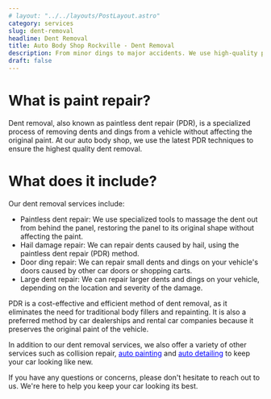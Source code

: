 ```yaml
---
# layout: "../../layouts/PostLayout.astro"
category: services
slug: dent-removal
headline: Dent Removal
title: Auto Body Shop Rockville - Dent Removal
description: From minor dings to major accidents. We use high-quality paint and techniques to restore the original color and finish of your vehicle.
draft: false
---
```


# What is paint repair?

Dent removal, also known as paintless dent repair (PDR), is a specialized process of removing dents and dings from a vehicle without affecting the original paint. At our auto body shop, we use the latest PDR techniques to ensure the highest quality dent removal.

# What does it include?

Our dent removal services include:

- Paintless dent repair: We use specialized tools to massage the dent out from behind the panel, restoring the panel to its original shape without affecting the paint.
- Hail damage repair: We can repair dents caused by hail, using the paintless dent repair (PDR) method.
- Door ding repair: We can repair small dents and dings on your vehicle's doors caused by other car doors or shopping carts.
- Large dent repair: We can repair larger dents and dings on your vehicle, depending on the location and severity of the damage.

PDR is a cost-effective and efficient method of dent removal, as it eliminates the need for traditional body fillers and repainting. It is also a preferred method by car dealerships and rental car companies because it preserves the original paint of the vehicle.

In addition to our dent removal services, we also offer a variety of other services such as collision repair, [auto painting](./paint-repair) and [auto detailing](./auto-detailing) to keep your car looking like new.

If you have any questions or concerns, please don't hesitate to reach out to us. We're here to help you keep your car looking its best.

<style>
	a {
		color: blue;
	}
</style>
